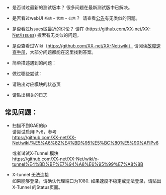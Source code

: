 

* 是否试过最新的测试版本？
  很多问题在最新测试版中已解决。
  

* 是否看过webUI `系统` - `状态` - `公告`？
  请查看[公告](http://localhost:8085/?module=launcher&menu=status)有无类似的问题。
  

* 是否看过Issues区最近的讨论？
  请在 (https://github.com/XX-net/XX-Net/issues) 搜索有无类似的问题。
  

* 是否查看过Wiki（https://github.com/XX-net/XX-Net/wiki）
  请阅读[故障速查手册](https://github.com/XX-net/XX-Net/wiki/故障速查手册)，大部分问题都能在这里找到答案。


* 简单描述遇到的问题：


* 做过哪些尝试：


* 请贴出对应模块的状态页



* 请贴出相关的日志




## 常见问题：  
* 扫描不到GAE的ip  
   请尝试启用IPv6，参考  
   https://github.com/XX-net/XX-Net/wiki/%E5%A6%82%E4%BD%95%E5%BC%80%E5%90%AFIPv6    
   
   或者试试X-Tunnel 模块  
   https://github.com/XX-net/XX-Net/wiki/x-tunnel%E4%BD%BF%E7%94%A8%E6%95%99%E7%A8%8B  
   
* X-tunnel 无法连接  
  如果能够登录，请确认代理端口为1080.
  如果速度不稳定或无法登录，请贴出X-Tunnel 的Status页面。
